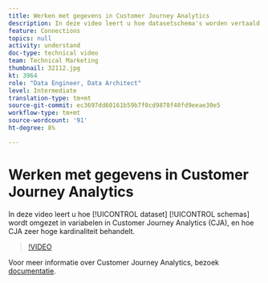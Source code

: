 ```yaml
---
title: Werken met gegevens in Customer Journey Analytics
description: In deze video leert u hoe datasetschema's worden vertaald in variabelen in Adobe Customer Journey Analytics (CJA), en hoe CJA zeer hoge kardinaliteit behandelt.
feature: Connections
topics: null
activity: understand
doc-type: technical video
team: Technical Marketing
thumbnail: 32112.jpg
kt: 3964
role: "Data Engineer, Data Architect"
level: Intermediate
translation-type: tm+mt
source-git-commit: ec3697dd60161b59b7f0cd9878f40fd9eeae30e5
workflow-type: tm+mt
source-wordcount: '91'
ht-degree: 8%

---
```



# Werken met gegevens in Customer Journey Analytics

In deze video leert u hoe [!UICONTROL dataset] [!UICONTROL schemas] wordt omgezet in variabelen in Customer Journey Analytics (CJA), en hoe CJA zeer hoge kardinaliteit behandelt.

>[!VIDEO](https://video.tv.adobe.com/v/32112/?quality=12)

Voor meer informatie over Customer Journey Analytics, bezoek [documentatie](https://docs.adobe.com/content/help/en/analytics-platform/using/cja-landing.html).
